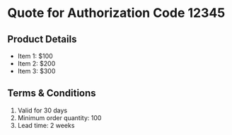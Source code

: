 # Quote for Authorization Code 12345

## Product Details
- Item 1: $100
- Item 2: $200
- Item 3: $300

## Terms & Conditions
1. Valid for 30 days
2. Minimum order quantity: 100
3. Lead time: 2 weeks
